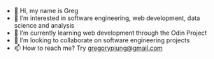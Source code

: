 - 👋 Hi, my name is Greg
- 👀 I’m interested in software engineering, web development, data science and analysis
- 🌱 I’m currently learning web development through the Odin Project
- 💞️ I’m looking to collaborate on software engineering projects
- 📫 How to reach me? Try gregorypjung@gmail.com

<!---
tenor2000/tenor2000 is a ✨ special ✨ repository because its `README.md` (this file) appears on your GitHub profile.
You can click the Preview link to take a look at your changes.
--->
